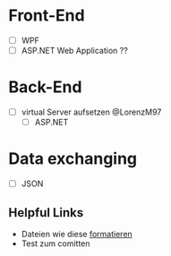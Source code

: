 # Front-End
  - [ ] WPF
  - [ ] ASP.NET Web Application ??

# Back-End
 - [ ] virtual Server aufsetzen @LorenzM97
	- [ ] ASP.NET

# Data exchanging
  - [ ] JSON
  
## Helpful Links
  - Dateien wie diese [formatieren](https://help.github.com/articles/basic-writing-and-formatting-syntax/#styling-text)
  - Test zum comitten